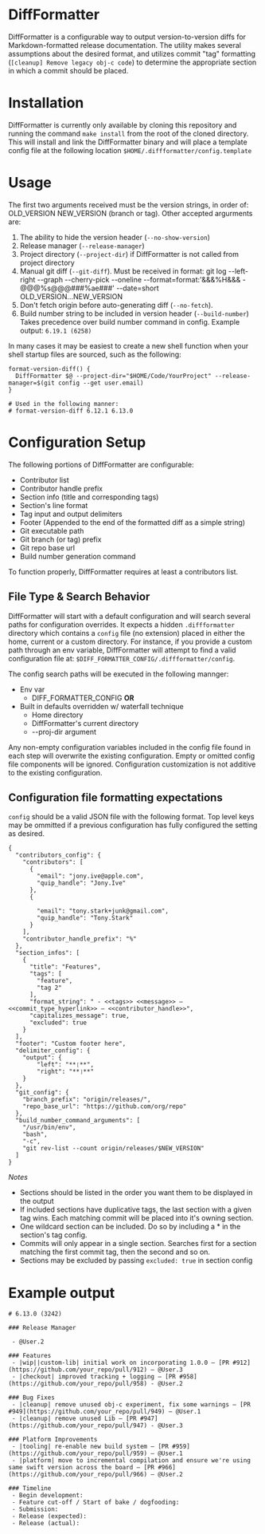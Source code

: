 # DiffFormatter

DiffFormatter is a configurable way to output version-to-version diffs for Markdown-formatted release documentation. The utility makes several assumptions about the desired format, and utilizes commit "tag" formatting (`[cleanup] Remove legacy obj-c code`) to determine the appropriate section in which a commit should be placed.

# Installation

DiffFormatter is currently only available by cloning this repository and running the command `make install` from the root of the cloned directory. This will install and link the DiffFormatter binary and will place a template config file at the following location `$HOME/.diffformatter/config.template`

# Usage
The first two arguments received must be the version strings, in order of: OLD_VERSION NEW_VERSION (branch or tag). Other accepted argurments are:
1. The ability to hide the version header (`--no-show-version`)
2. Release manager (`--release-manager`)
3. Project directory (`--project-dir`) if DiffFormatter is not called from project directory
4. Manual git diff (`--git-diff`). Must be received in format: git log --left-right --graph --cherry-pick --oneline --format=format:'&&&%H&&& - @@@%s@@@###%ae###' --date=short OLD_VERSION...NEW_VERSION
5. Don't fetch origin before auto-generating diff (`--no-fetch`).
6. Build number string to be included in version header (`--build-number`) Takes precedence over build number command in config. Example output: `6.19.1 (6258)`

In many cases it may be easiest to create a new shell function when your shell startup files are sourced, such as the following:

```
format-version-diff() {
  DiffFormatter $@ --project-dir="$HOME/Code/YourProject" --release-manager=$(git config --get user.email)
}

# Used in the following manner:
# format-version-diff 6.12.1 6.13.0
```

# Configuration Setup
The following portions of DiffFormatter are configurable:
- Contributor list
- Contributor handle prefix
- Section info (title and corresponding tags)
- Section's line format
- Tag input and output delimiters
- Footer (Appended to the end of the formatted diff as a simple string)
- Git executable path
- Git branch (or tag) prefix
- Git repo base url
- Build number generation command

To function properly, DiffFormatter requires at least a contributors list.

## File Type & Search Behavior
DiffFormatter will start with a default configuration and will search several paths for configuration overrides. It expects a hidden `.diffformatter` directory which contains a `config` file (no extension) placed in either the home, current or a custom directory. For instance, if you provide a custom path through an env variable, DiffFormatter will attempt to find a valid configuration file at: `$DIFF_FORMATTER_CONFIG/.diffformatter/config`.

The config search paths will be executed in the following mannger:
- Env var
  - DIFF_FORMATTER_CONFIG
__OR__
- Built in defaults overridden w/ waterfall technique
  - Home directory
  - DiffFormatter's current directory
  - --proj-dir argument

Any non-empty configuration variables included in the config file found in each step will overwrite the existing configuration. Empty or omitted config file components will be ignored. Configuration customization is not additive to the existing configuration.

## Configuration file formatting expectations
`config` should be a valid JSON file with the following format. Top level keys may be ommitted if a previous configuration has fully configured the setting as desired.

```
{
  "contributors_config": {
    "contributors": [
      {
        "email": "jony.ive@apple.com",
        "quip_handle": "Jony.Ive"
      },
      {

        "email": "tony.stark+junk@gmail.com",
        "quip_handle": "Tony.Stark"
      }
    ],
    "contributor_handle_prefix": "%"
  },
  "section_infos": [
    {
      "title": "Features",
      "tags": [
        "feature",
        "tag 2"
      ],
      "format_string": " - <<tags>> <<message>> — <<commit_type_hyperlink>> — <<contributor_handle>>",
      "capitalizes_message": true,
      "excluded": true
    }
  ],
  "footer": "Custom footer here",
  "delimiter_config": {
    "output": {
        "left": "**❲**",
        "right": "**❳**"
    }
  },
  "git_config": {
    "branch_prefix": "origin/releases/",
    "repo_base_url": "https://github.com/org/repo"
  },
  "build_number_command_arguments": [
    "/usr/bin/env",
    "bash",
    "-c",
    "git rev-list --count origin/releases/$NEW_VERSION"
  ]
}
```

*Notes*
  - Sections should be listed in the order you want them to be displayed in the output
  - If included sections have duplicative tags, the last section with a given tag wins. Each matching commit will be placed into it's owning section.
  - One wildcard section can be included. Do so by including a * in the section's tag config.
  - Commits will only appear in a single section. Searches first for a section matching the first commit tag, then the second and so on.
  - Sections may be excluded by passing `excluded: true` in section config

# Example output
```
# 6.13.0 (3242)

### Release Manager

 - @User.2

### Features
 - |wip||custom-lib| initial work on incorporating 1.0.0 — [PR #912](https://github.com/your_repo/pull/912) — @User.3
 - |checkout| improved tracking + logging — [PR #958](https://github.com/your_repo/pull/958) - @User.2

### Bug Fixes
 - |cleanup| remove unused obj-c experiment, fix some warnings — [PR #949](https://github.com/your_repo/pull/949) — @User.1
 - |cleanup| remove unused Lib — [PR #947](https://github.com/your_repo/pull/947) - @User.3

### Platform Improvements
 - |tooling| re-enable new build system — [PR #959](https://github.com/your_repo/pull/959) — @User.1
 - |platform| move to incremental compilation and ensure we're using same swift version across the board — [PR #966](https://github.com/your_repo/pull/966) — @User.2

### Timeline
 - Begin development:
 - Feature cut-off / Start of bake / dogfooding:
 - Submission:
 - Release (expected):
 - Release (actual):

```
